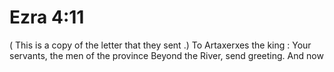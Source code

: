 # Ezra 4:11

( This is a copy of the letter that they sent .) To Artaxerxes the king : Your servants, the men of the province Beyond the River, send greeting. And now
